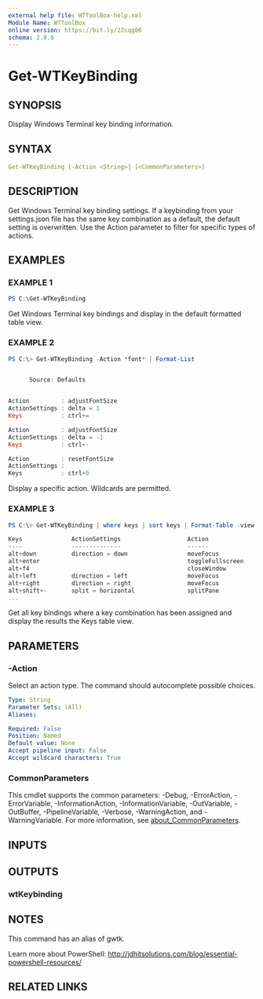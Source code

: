 ```yaml
---
external help file: WTToolBox-help.xml
Module Name: WTToolBox
online version: https://bit.ly/2Zcqg06
schema: 2.0.0
---
```


# Get-WTKeyBinding

## SYNOPSIS

Display Windows Terminal key binding information.

## SYNTAX

```yaml
Get-WTKeyBinding [-Action <String>] [<CommonParameters>]
```

## DESCRIPTION

Get Windows Terminal key binding settings. If a keybinding from your settings.json file has the same key combination as a default, the default setting is overwritten. Use the Action parameter to filter for specific types of actions.

## EXAMPLES

### EXAMPLE 1

```powershell
PS C:\Get-WTKeyBinding
```

Get Windows Terminal key bindings and display in the default formatted table view.

### EXAMPLE 2

```powershell
PS C:\> Get-WTKeyBinding -Action *font* | Format-List


      Source: Defaults


Action         : adjustFontSize
ActionSettings : delta = 1
Keys           : ctrl+=

Action         : adjustFontSize
ActionSettings : delta = -1
Keys           : ctrl+-

Action         : resetFontSize
ActionSettings :
Keys           : ctrl+0
```

Display a specific action. Wildcards are permitted.

### EXAMPLE 3

```powershell
PS C:\> Get-WTKeyBinding | where keys | sort keys | Format-Table -view keys

Keys              ActionSettings                   Action              Source
----              --------------                   ------              ------
alt+down          direction = down                 moveFocus           Defaults
alt+enter                                          toggleFullscreen    Defaults
alt+f4                                             closeWindow         Defaults
alt+left          direction = left                 moveFocus           Defaults
alt+right         direction = right                moveFocus           Defaults
alt+shift+-       split = horizontal               splitPane           Defaults
...
```

Get all key bindings where a key combination has been assigned and display the results the Keys table view.

## PARAMETERS

### -Action

Select an action type. The command should autocomplete possible choices.

```yaml
Type: String
Parameter Sets: (All)
Aliases:

Required: False
Position: Named
Default value: None
Accept pipeline input: False
Accept wildcard characters: True
```

### CommonParameters

This cmdlet supports the common parameters: -Debug, -ErrorAction, -ErrorVariable, -InformationAction, -InformationVariable, -OutVariable, -OutBuffer, -PipelineVariable, -Verbose, -WarningAction, and -WarningVariable. For more information, see [about_CommonParameters](http://go.microsoft.com/fwlink/?LinkID=113216).

## INPUTS

## OUTPUTS

### wtKeybinding

## NOTES

This command has an alias of gwtk.

Learn more about PowerShell: http://jdhitsolutions.com/blog/essential-powershell-resources/

## RELATED LINKS
